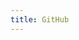 ```yaml
---
title: GitHub
---
```


<demo react="vitepress-demo-plugin.tsx" stackblitz="true" codesandbox="true" />

<demo vue="vitepress-demo-plugin.vue"/>
